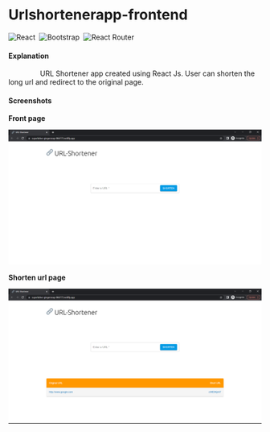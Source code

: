 # Urlshortenerapp-frontend


![React](https://img.shields.io/badge/react-%2320232a.svg?style=for-the-badge&logo=react&logoColor=%2361DAFB) &nbsp;![Bootstrap](https://img.shields.io/badge/bootstrap-%23563D7C.svg?style=for-the-badge&logo=bootstrap&logoColor=white) &nbsp;![React Router](https://img.shields.io/badge/React_Router-CA4245?style=for-the-badge&logo=react-router&logoColor=white)

#### Explanation  
   <p>&nbsp;&nbsp;&nbsp;&nbsp;&nbsp;&nbsp;&nbsp;&nbsp;&nbsp;&nbsp;&nbsp;&nbsp;&nbsp;&nbsp;&nbsp;&nbsp;URL Shortener app created using React Js. 
User can shorten the long url and redirect to the original page.</p>


#### Screenshots  

**Front page**

<img src="https://github.com/Monishadhanasekar/urlshortenerapp-frontend/blob/main/screenshots/front.png" title="Front page"> 

**Shorten url page** 

<img src="https://github.com/Monishadhanasekar/urlshortenerapp-frontend/blob/main/screenshots/shorturl.png" title="Shorten url page">



